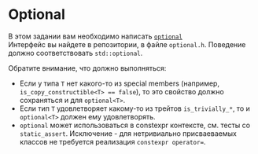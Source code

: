 # Optional

В этом задании вам необходимо написать [`optional`](https://en.cppreference.com/w/cpp/utility/optional/optional)  
Интерфейс вы найдете в репозитории, в файле `optional.h`. Поведение должно соответствовать `std::optional`.

Обратите внимание, что должно выполняться:
- Если у типа `T` нет какого-то из special members (например, `is_copy_constructible<T> == false`), то это свойство должно сохраняться и для `optional<T>`.
- Если тип `T` удовлетворяет какому-то из трейтов `is_trivially_*`, то и `optional<T>` должен ему удовлетворять.
- `optional` может использоваться в constexpr контексте, см. тесты со `static_assert`. Исключение - для нетривиально присваеваемых классов не требуется реализация `constexpr operator=`. 

